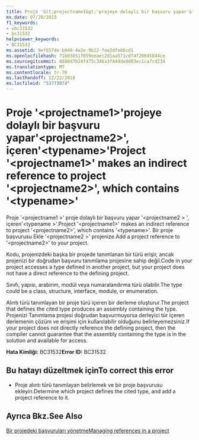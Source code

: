 ```yaml
---
title: Proje '&lt;projectname1&gt;'projeye dolaylı bir başvuru yapar'&lt;projectname2&gt;', içeren'&lt;typename&gt;'
ms.date: 07/20/2015
f1_keywords:
- vbc31532
- bc31532
helpviewer_keywords:
- BC31532
ms.assetid: 9ef6574e-b049-4a2e-9b12-fea2dfe06cd1
ms.openlocfilehash: 71b03051f059eeaec2d1aa571cd74f20845844ce
ms.sourcegitcommit: 0888d7b24f475c346a3f444de8d83ec1ca7cd234
ms.translationtype: MT
ms.contentlocale: tr-TR
ms.lasthandoff: 12/22/2018
ms.locfileid: "53773074"
---
```

# <a name="project-ltprojectname1gt-makes-an-indirect-reference-to-project-ltprojectname2gt-which-contains-lttypenamegt"></a><span data-ttu-id="abe31-102">Proje '&lt;projectname1&gt;'projeye dolaylı bir başvuru yapar'&lt;projectname2&gt;', içeren'&lt;typename&gt;'</span><span class="sxs-lookup"><span data-stu-id="abe31-102">Project '&lt;projectname1&gt;' makes an indirect reference to project '&lt;projectname2&gt;', which contains '&lt;typename&gt;'</span></span>
<span data-ttu-id="abe31-103">Proje '\<projectname1 >' proje dolaylı bir başvuru yapar '\<projectname2 > ', içeren'\<typename >'.</span><span class="sxs-lookup"><span data-stu-id="abe31-103">Project '\<projectname1>' makes an indirect reference to project '\<projectname2>', which contains '\<typename>'.</span></span> <span data-ttu-id="abe31-104">Bir proje başvurusu Ekle '\<projectname2 >' projenize.</span><span class="sxs-lookup"><span data-stu-id="abe31-104">Add a project reference to '\<projectname2>' to your project.</span></span>  
  
 <span data-ttu-id="abe31-105">Kodu, projenizdeki başka bir projede tanımlanan bir türü erişir, ancak projenizi bir doğrudan başvuru tanımlama projesine sahip değil.</span><span class="sxs-lookup"><span data-stu-id="abe31-105">Code in your project accesses a type defined in another project, but your project does not have a direct reference to the defining project.</span></span>  
  
 <span data-ttu-id="abe31-106">Sınıfı, yapısı, arabirim, modül veya numaralandırma türü olabilir.</span><span class="sxs-lookup"><span data-stu-id="abe31-106">The type could be a class, structure, interface, module, or enumeration.</span></span>  
  
 <span data-ttu-id="abe31-107">Alıntı türü tanımlayan bir proje türü içeren bir derleme oluşturur.</span><span class="sxs-lookup"><span data-stu-id="abe31-107">The project that defines the cited type produces an assembly containing the type.</span></span> <span data-ttu-id="abe31-108">Projenizi Tanımlama projesi doğrudan başvurmuyorsa derleyici tür içeren derlemenin çözüm ve erişimi için kullanılabilir olduğunu belirleyemezsiniz.</span><span class="sxs-lookup"><span data-stu-id="abe31-108">If your project does not directly reference the defining project, then the compiler cannot guarantee that the assembly containing the type is in the solution and available for access.</span></span>  
  
 <span data-ttu-id="abe31-109">**Hata Kimliği:** BC31532</span><span class="sxs-lookup"><span data-stu-id="abe31-109">**Error ID:** BC31532</span></span>  
  
## <a name="to-correct-this-error"></a><span data-ttu-id="abe31-110">Bu hatayı düzeltmek için</span><span class="sxs-lookup"><span data-stu-id="abe31-110">To correct this error</span></span>  
  
-   <span data-ttu-id="abe31-111">Proje alıntı türü tanımlayan belirlemek ve bir proje başvurusu ekleyin.</span><span class="sxs-lookup"><span data-stu-id="abe31-111">Determine which project defines the cited type, and add a project reference to it.</span></span>  
  
## <a name="see-also"></a><span data-ttu-id="abe31-112">Ayrıca Bkz.</span><span class="sxs-lookup"><span data-stu-id="abe31-112">See Also</span></span>  
 [<span data-ttu-id="abe31-113">Bir projedeki başvuruları yönetme</span><span class="sxs-lookup"><span data-stu-id="abe31-113">Managing references in a project</span></span>](/visualstudio/ide/managing-references-in-a-project)  

 

